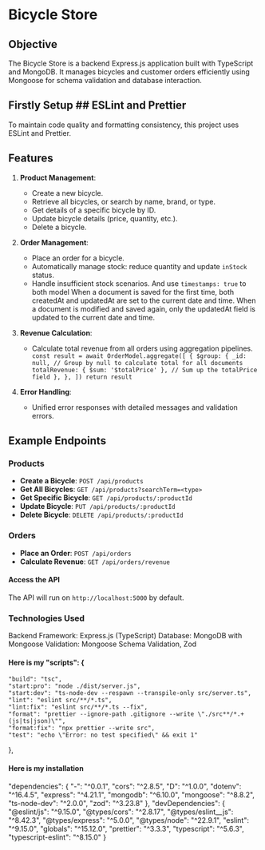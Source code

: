 # Bicycle Store

## Objective

The Bicycle Store is a backend Express.js application built with TypeScript and MongoDB. It manages bicycles and customer orders efficiently using Mongoose for schema validation and database interaction.

## Firstly Setup ## ESLint and Prettier

To maintain code quality and formatting consistency, this project uses ESLint and Prettier.

## Features

1. **Product Management**:
   - Create a new bicycle.
   - Retrieve all bicycles, or search by name, brand, or type.
   - Get details of a specific bicycle by ID.
   - Update bicycle details (price, quantity, etc.).
   - Delete a bicycle.
2. **Order Management**:

   - Place an order for a bicycle.
   - Automatically manage stock: reduce quantity and update `inStock` status.
   - Handle insufficient stock scenarios.
     And use `timestamps: true` to both model
     When a document is saved for the first time, both createdAt and updatedAt are set to the current date and time.
     When a document is modified and saved again, only the updatedAt field is updated to the current date and time.

3. **Revenue Calculation**:

   - Calculate total revenue from all orders using aggregation pipelines.
     `  const result = await OrderModel.aggregate([
  {
    $group: {
      _id: null, // Group by null to calculate total for all documents
      totalRevenue: { $sum: '$totalPrice' }, // Sum up the totalPrice field
    },
  },
])
return result`

4. **Error Handling**:
   - Unified error responses with detailed messages and validation errors.

## Example Endpoints

### Products

- **Create a Bicycle**: `POST /api/products`
- **Get All Bicycles**: `GET /api/products?searchTerm=<type>`
- **Get Specific Bicycle**: `GET /api/products/:productId`
- **Update Bicycle**: `PUT /api/products/:productId`
- **Delete Bicycle**: `DELETE /api/products/:productId`

### Orders

- **Place an Order**: `POST /api/orders`
- **Calculate Revenue**: `GET /api/orders/revenue`

#### Access the API

The API will run on `http://localhost:5000` by default.

### Technologies Used

Backend Framework: Express.js (TypeScript)
Database: MongoDB with Mongoose
Validation: Mongoose Schema Validation, Zod

#### Here is my "scripts": {

    "build": "tsc",
    "start:pro": "node ./dist/server.js",
    "start:dev": "ts-node-dev --respawn --transpile-only src/server.ts",
    "lint": "eslint src/**/*.ts",
    "lint:fix": "eslint src/**/*.ts --fix",
    "format": "prettier --ignore-path .gitignore --write \"./src**/*.+(js|ts|json)\"",
    "format:fix": "npx prettier --write src",
    "test": "echo \"Error: no test specified\" && exit 1"

},

#### Here is my installation

"dependencies": {
"-": "^0.0.1",
"cors": "^2.8.5",
"D": "^1.0.0",
"dotenv": "^16.4.5",
"express": "^4.21.1",
"mongodb": "^6.10.0",
"mongoose": "^8.8.2",
"ts-node-dev": "^2.0.0",
"zod": "^3.23.8"
},
"devDependencies": {
"@eslint/js": "^9.15.0",
"@types/cors": "^2.8.17",
"@types/eslint\_\_js": "^8.42.3",
"@types/express": "^5.0.0",
"@types/node": "^22.9.1",
"eslint": "^9.15.0",
"globals": "^15.12.0",
"prettier": "^3.3.3",
"typescript": "^5.6.3",
"typescript-eslint": "^8.15.0"
}
